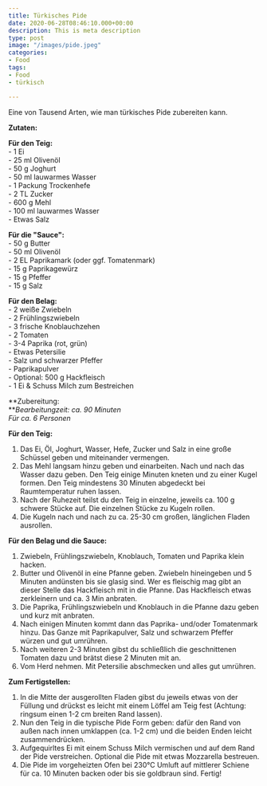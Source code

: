 ```yaml
---
title: Türkisches Pide
date: 2020-06-28T08:46:10.000+00:00
description: This is meta description
type: post
image: "/images/pide.jpeg"
categories:
- Food
tags:
- Food
- türkisch

---
```

Eine von Tausend Arten, wie man türkisches Pide zubereiten kann.

**Zutaten:**

**Für den Teig:**  
\- 1 Ei  
\- 25 ml Olivenöl   
\- 50 g Joghurt  
\- 50 ml lauwarmes Wasser  
\- 1 Packung Trockenhefe  
\- 2 TL Zucker   
\- 600 g Mehl  
\- 100 ml lauwarmes Wasser  
\- Etwas Salz

**Für die "Sauce":**  
\- 50 g Butter  
\- 50 ml Olivenöl   
\- 2 EL Paprikamark (oder ggf. Tomatenmark)  
\- 15 g Paprikagewürz   
\- 15 g Pfeffer  
\- 15 g Salz 

**Für den Belag:**  
\- 2 weiße Zwiebeln  
\- 2 Frühlingszwiebeln   
\- 3 frische Knoblauchzehen   
\- 2 Tomaten  
\- 3-4 Paprika (rot, grün)  
\- Etwas Petersilie   
\- Salz und schwarzer Pfeffer   
\- Paprikapulver  
\- Optional: 500 g Hackfleisch  
\- 1 Ei & Schuss Milch zum Bestreichen

**Zubereitung:  
**_Bearbeitungzeit: ca. 90 Minuten  
Für ca. 6 Personen_

**Für den Teig:**

1. Das Ei, Öl, Joghurt, Wasser, Hefe, Zucker und Salz in eine große Schüssel geben und miteinander vermengen. 
2. Das Mehl langsam hinzu geben und einarbeiten. Nach und nach das Wasser dazu geben. Den Teig einige Minuten kneten und zu einer Kugel formen. Den Teig mindestens 30 Minuten abgedeckt bei Raumtemperatur ruhen lassen.
3. Nach der Ruhezeit teilst du den Teig in einzelne, jeweils ca. 100 g schwere Stücke auf. Die einzelnen Stücke zu Kugeln rollen.
4. Die Kugeln nach und nach zu ca. 25-30 cm großen, länglichen Fladen ausrollen. 

**Für den Belag und die Sauce:**

1. Zwiebeln, Frühlingszwiebeln, Knoblauch, Tomaten und Paprika klein hacken. 
2. Butter und Olivenöl in eine Pfanne geben. Zwiebeln hineingeben und 5 Minuten andünsten bis sie glasig sind. Wer es fleischig mag gibt an dieser Stelle das Hackfleisch mit in die Pfanne. Das Hackfleisch etwas zerkleinern und ca. 3 Min anbraten. 
3. Die Paprika, Frühlingszwiebeln und Knoblauch in die Pfanne dazu geben und kurz mit anbraten. 
4. Nach einigen Minuten kommt dann das Paprika- und/oder Tomatenmark hinzu. Das Ganze mit Paprikapulver, Salz und schwarzem Pfeffer würzen und gut umrühren. 
5. Nach weiteren 2-3 Minuten gibst du schließlich die geschnittenen Tomaten dazu und brätst diese 2 Minuten mit an. 
6. Vom Herd nehmen. Mit Petersilie abschmecken und alles gut umrühren.

**Zum Fertigstellen:**

1. In die Mitte der ausgerollten Fladen gibst du jeweils etwas von der Füllung und drückst es leicht mit einem Löffel am Teig fest (Achtung: ringsum einen 1-2 cm breiten Rand lassen).
2. Nun den Teig in die typische Pide Form geben: dafür den Rand von außen nach innen umklappen (ca. 1-2 cm) und die beiden Enden leicht zusammendrücken.
3. Aufgequirltes Ei mit einem Schuss Milch vermischen und auf dem Rand der Pide verstreichen. Optional die Pide mit etwas Mozzarella bestreuen.
4. Die Pide im vorgeheizten Ofen bei 230°C Umluft auf mittlerer Schiene für ca. 10 Minuten backen oder bis sie goldbraun sind. Fertig!